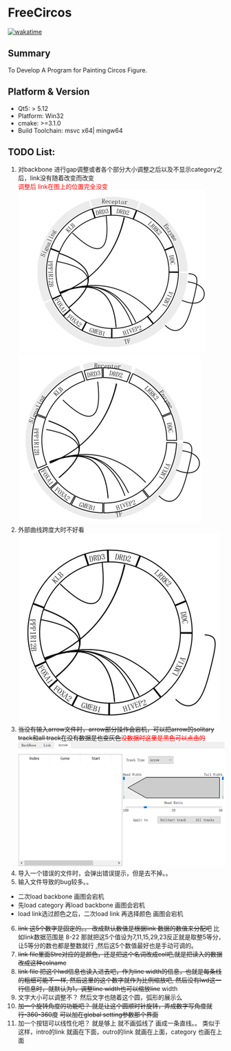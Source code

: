 # FreeCircos

[![wakatime](https://wakatime.com/badge/github/Zeffiretti/FreeCircos.svg)](https://wakatime.com/badge/github/Zeffiretti/FreeCircos)

## Summary

To Develop A Program for Painting Circos Figure.

## Platform & Version

- Qt5: > 5.12
- Platform: Win32
- cmake: >=3.1.0
- Build Toolchain: msvc x64| mingw64

## TODO List:

1. 对backbone 进行gap调整或者各个部分大小调整之后以及不显示category之后，link没有随着改变而改变
   <br><font color=red>调整后 link在图上的位置完全没变</font>
   ![img_2.png](img_2.png)![img_3.png](img_3.png)
2. 外部曲线跨度大时不好看
   ![img_4.png](img_4.png)
3. ~~当没有输入arrow文件时，arrow部分操作会宕机，可以把arrow的solitary track和all track在没有数据是也变灰色~~<font color=red>~~没数据时这里是黑色可以点击的~~</font>
   ![img_5.png](img_5.png)
4. 导入一个错误的文件时，会弹出错误提示，但是去不掉。。
5. 输入文件导致的bug较多。。

- 二次load backbone 画图会宕机
- 先load category 再load backbone 画图会宕机
- load link选过颜色之后，二次load link 再选择颜色 画图会宕机

6. ~~link 这5个数字是固定的。。 改成默认数值是根据link 数据的数值来分配吧~~ 比如link数据范围是 8-22 那就把这5个值设为7,11,15,29,23反正就是取整5等分，让5等分的数也都是整数就行
   ,然后这5个数值最好也是手动可调的。
7. ~~link file里面Stre对应的是颜色，还是把这个名词改成col吧,就是把读入的数据改成这种colname~~
8. ~~link file 把这个lwd信息也读入进去吧，作为line width的信息，也就是每条线的粗细可能不一样, 然后这里的这个数字就作为比例缩放吧, 然后没有lwd这一行信息时，就默认为1，调整line width也可以缩放line~~
   width
9. 文字大小可以调整不？ 然后文字也随着这个圆，弧形的展示么
10. ~~加一个旋转角度的功能吧？ 就是让这个圆顺时针旋转，弄成数字写角度就行-360-360度~~
    ~~可以加在global setting参数那个界面~~
11. 加一个按钮可以线性化吧？ 就是够上 就不画弧线了 画成一条直线。。 类似于这样，intro的link 就画在下面，outro的link 就画在上面，category 也画在上面